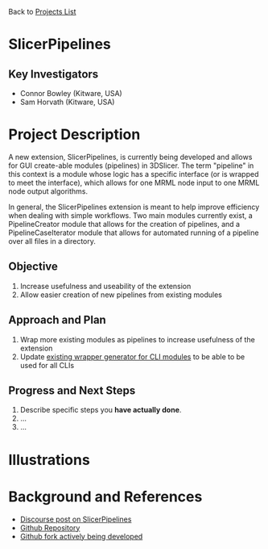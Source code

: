 Back to [Projects List](../../README.md#ProjectsList)

# SlicerPipelines

## Key Investigators

- Connor Bowley (Kitware, USA)
- Sam Horvath (Kitware, USA)

# Project Description

A new extension, SlicerPipelines, is currently being developed and allows for GUI create-able modules (pipelines) in 3DSlicer. The term "pipeline" in this context is a module whose logic has a specific interface (or is wrapped to meet the interface), which allows for one MRML node input to one MRML node output algorithms.

In general, the SlicerPipelines extension is meant to help improve efficiency when dealing with simple workflows. Two main modules currently exist, a PipelineCreator module that allows for the creation of pipelines, and a PipelineCaseIterator module that allows for automated running of a pipeline over all files in a directory.

## Objective

<!-- Describe here WHAT you would like to achieve (what you will have as end result). -->

1. Increase usefulness and useability of the extension
1. Allow easier creation of new pipelines from existing modules

## Approach and Plan

<!-- Describe here HOW you would like to achieve the objectives stated above. -->

1. Wrap more existing modules as pipelines to increase usefulness of the extension
1. Update [existing wrapper generator for CLI modules](https://github.com/Connor-Bowley/SlicerPipelines/blob/0db7dcb8bf05e14307a2ee7dfdcb009eb0a6c1b0/PipelineModules/PipelineModulesLib/CLIModuleWrapping.py) to be able to be used for all CLIs

## Progress and Next Steps

<!-- Update this section as you make progress, describing of what you have ACTUALLY DONE. If there are specific steps that you could not complete then you can describe them here, too. -->

1. Describe specific steps you **have actually done**.
1. ...
1. ...

# Illustrations

<!-- Add pictures and links to videos that demonstrate what has been accomplished.
![Description of picture](Example2.jpg)
![Some more images](Example2.jpg)
-->

# Background and References

- [Discourse post on SlicerPipelines](https://discourse.slicer.org/t/pipelines-in-3d-slicer/20107)
- [Github Repository](https://github.com/KitwareMedical/SlicerPipelines)
- [Github fork actively being developed](https://github.com/Connor-Bowley/SlicerPipelines)

